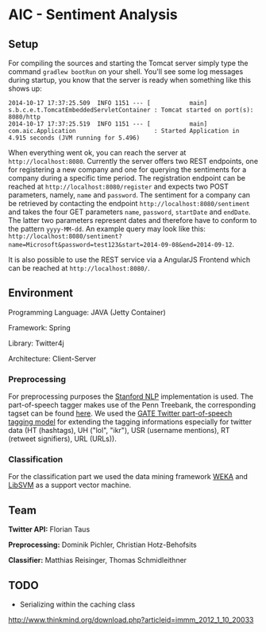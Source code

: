 AIC - Sentiment Analysis
===

## Setup

For compiling the sources and starting the Tomcat server simply type the command
`gradlew bootRun` on your shell. You'll see some log messages during startup,
you know that the server is ready when something like this shows up:

```
2014-10-17 17:37:25.509  INFO 1151 --- [           main] s.b.c.e.t.TomcatEmbeddedServletContainer : Tomcat started on port(s): 8080/http
2014-10-17 17:37:25.519  INFO 1151 --- [           main] com.aic.Application                      : Started Application in 4.915 seconds (JVM running for 5.496)
```

When everything went ok, you can reach the server at `http://localhost:8080`.
Currently the server offers two REST endpoints, one for registering a new
company and one for querying the sentiments for a company during a specific
time period. The registration endpoint can be reached at `http://localhost:8080/register`
and expects two POST parameters, namely, `name` and `password`. The sentiment for
a company can be retrieved by contacting the endpoint `http://localhost:8080/sentiment`
and takes the four GET parameters `name`, `password`, `startDate` and `endDate`. The latter
two parameters represent dates and therefore have to conform to the pattern `yyyy-MM-dd`. An
example query may look like this: `http://localhost:8080/sentiment?name=Microsoft&password=test123&start=2014-09-08&end=2014-09-12`.

It is also possible to use the REST service via a AngularJS Frontend which can be reached at `http://localhost:8080/`.

## Environment

Programming Language: JAVA (Jetty Container)

Framework: Spring

Library: Twitter4j

Architecture: Client-Server


### Preprocessing

For preprocessing purposes the [Stanford NLP](http://nlp.stanford.edu) implementation is used. The part-of-speech
tagger makes use of the Penn Treebank, the corresponding tagset can be found
[here](http://www.comp.leeds.ac.uk/ccalas/tagsets/upenn.html). We used the
[GATE Twitter part-of-speech tagging model](https://gate.ac.uk/wiki/twitter-postagger.html) for extending the
tagging informations especially for twitter data (HT (hashtags), UH ("lol", "ikr"), USR (username mentions),
RT (retweet signifiers), URL (URLs)).

### Classification

For the classification part we used the data mining framework [WEKA](http://www.cs.waikato.ac.nz/ml/weka/) and
[LibSVM](http://www.csie.ntu.edu.tw/~cjlin/libsvm/) as a support vector machine.

## Team

**Twitter API:** Florian Taus

**Preprocessing:** Dominik Pichler, Christian Hotz-Behofsits

**Classifier:** Matthias Reisinger, Thomas Schmidleithner

## TODO

 - Serializing within the caching class

http://www.thinkmind.org/download.php?articleid=immm_2012_1_10_20033
